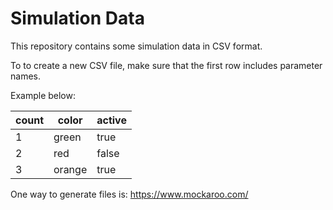 # Simulation Data
This repository contains some simulation data in CSV format.

To to create a new CSV file, make sure that the first row includes parameter names.

Example below:

| count   | color  | active |
|---------|--------|--------|
| 1       | green  | true   |
| 2       | red    | false  |
| 3       | orange | true   |

One way to generate files is: https://www.mockaroo.com/
